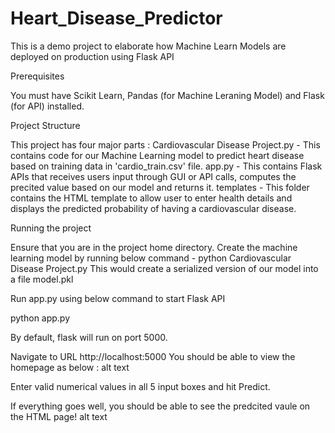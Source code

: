 # Heart_Disease_Predictor

This is a demo project to elaborate how Machine Learn Models are deployed on production using Flask API

Prerequisites

You must have Scikit Learn, Pandas (for Machine Leraning Model) and Flask (for API) installed.

Project Structure

This project has four major parts :
Cardiovascular Disease Project.py - This contains code for our Machine Learning model to predict heart disease based on training data in 'cardio_train.csv' file.
app.py - This contains Flask APIs that receives users input through GUI or API calls, computes the precited value based on our model and returns it.
templates - This folder contains the HTML template to allow user to enter health details and displays the predicted probability of having a cardiovascular disease.

Running the project

Ensure that you are in the project home directory. Create the machine learning model by running below command -
python Cardiovascular Disease Project.py
This would create a serialized version of our model into a file model.pkl

Run app.py using below command to start Flask API

python app.py

By default, flask will run on port 5000.

Navigate to URL http://localhost:5000
You should be able to view the homepage as below : alt text

Enter valid numerical values in all 5 input boxes and hit Predict.

If everything goes well, you should be able to see the predcited vaule on the HTML page! alt text
